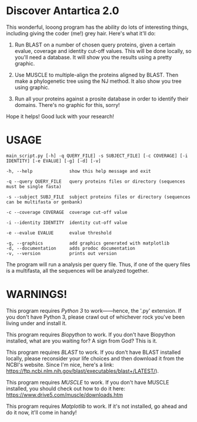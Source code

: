# Discover Antartica 2.0

This wonderful, looong program has the ability do lots of interesting things, including giving the coder (me!) grey hair.
Here's what it'll do:

  1. Run BLAST on a number of chosen query proteins, given a certain evalue, coverage and identity cut-off values. This will be done locally, so you'll need a database. It will show you the results using a pretty graphic.
  
  2. Use MUSCLE to multiple-align the proteins aligned by BLAST. Then make a phylogenetic tree using the NJ method. It also show you tree using graphic.
  
  3. Run all your proteins against a prosite database in order to identify their domains. There's no graphic for this, sorry!

Hope it helps! Good luck with your research!

# USAGE
    main_script.py [-h] -q QUERY_FILE] -s SUBJECT_FILE] [-c COVERAGE] [-i IDENTITY] [-e EVALUE] [-g] [-d] [-v]
  
    -h, --help              show this help message and exit
  
    -q --query QUERY_FILE   query proteins files or directory (sequences must be single fasta)
    
    -s --subject SUBJ_FILE  subject proteins files or directory (sequences can be multifasta or genbank)
    
    -c --coverage COVERAGE  coverage cut-off value
    
    -i --identity IDENTITY  identity cut-off value
    
    -e --evalue EVALUE      evalue threshold
    
    -g, --graphics          add graphics generated with matplotlib
    -d, --documentation     adds prodoc documentation
    -v, --version           prints out version

The program will run a analysis per query file. Thus, if one of the query files is a multifasta, all the sequences will be analyzed together. 

#  WARNINGS! 
This program requires *Python 3* to work——hence, the '.py' extension. If you don't have Python 3, please crawl out of whichever rock you've been living under and install it.

This program requires *Biopython* to work. If you don't have Biopython installed, what are you waiting for? A sign from God? This is it.

This program requires *BLAST* to work. If you don't have BLAST installed locally, please reconsider your life choices and then download it from the NCBI's website. Since I'm nice, here's a link: https://ftp.ncbi.nlm.nih.gov/blast/executables/blast+/LATEST/).

This program requires *MUSCLE* to work. If you don't have MUSCLE installed, you should check out how to do it here: https://www.drive5.com/muscle/downloads.htm  

This program requires *Matplotlib* to work. If it's not installed, go ahead and do it now, it'll come in handy!

